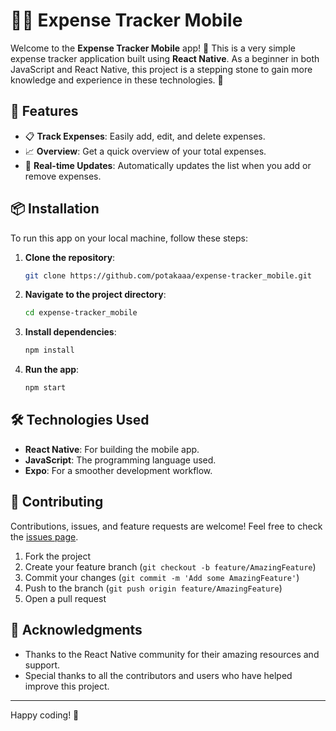 # 📱💸 Expense Tracker Mobile

Welcome to the **Expense Tracker Mobile** app! 🚀 This is a very simple expense tracker application built using **React Native**. As a beginner in both JavaScript and React Native, this project is a stepping stone to gain more knowledge and experience in these technologies. 🌱

## 🌟 Features

- 📋 **Track Expenses**: Easily add, edit, and delete expenses.
- 📈 **Overview**: Get a quick overview of your total expenses.
- 🔄 **Real-time Updates**: Automatically updates the list when you add or remove expenses.

## 📦 Installation

To run this app on your local machine, follow these steps:

1. **Clone the repository**:
   ```bash
   git clone https://github.com/potakaaa/expense-tracker_mobile.git
   ```

2. **Navigate to the project directory**:
   ```bash
   cd expense-tracker_mobile
   ```

3. **Install dependencies**:
   ```bash
   npm install
   ```

4. **Run the app**:
   ```bash
   npm start
   ```

## 🛠️ Technologies Used

- **React Native**: For building the mobile app.
- **JavaScript**: The programming language used.
- **Expo**: For a smoother development workflow.

## 🤝 Contributing

Contributions, issues, and feature requests are welcome! Feel free to check the [issues page](https://github.com/potakaaa/expense-tracker_mobile/issues).

1. Fork the project
2. Create your feature branch (`git checkout -b feature/AmazingFeature`)
3. Commit your changes (`git commit -m 'Add some AmazingFeature'`)
4. Push to the branch (`git push origin feature/AmazingFeature`)
5. Open a pull request

## 🙏 Acknowledgments

- Thanks to the React Native community for their amazing resources and support.
- Special thanks to all the contributors and users who have helped improve this project.

---

Happy coding! 🎉

